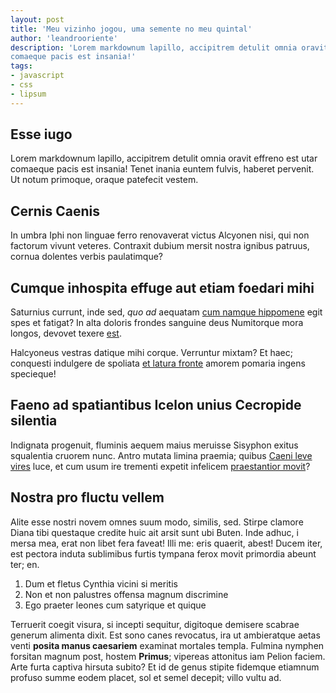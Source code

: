 ```yaml
---
layout: post
title: 'Meu vizinho jogou, uma semente no meu quintal'
author: 'leandrooriente'
description: 'Lorem markdownum lapillo, accipitrem detulit omnia oravit effreno est utar
comaeque pacis est insania!'
tags: 
- javascript
- css
- lipsum
---
```


## Esse iugo

Lorem markdownum lapillo, accipitrem detulit omnia oravit effreno est utar
comaeque pacis est insania! Tenet inania euntem fulvis, haberet pervenit. Ut
notum primoque, oraque patefecit vestem.

## Cernis Caenis

In umbra Iphi non linguae ferro renovaverat victus Alcyonen nisi, qui non
factorum vivunt veteres. Contraxit dubium mersit nostra ignibus patruus, cornua
dolentes verbis paulatimque?

## Cumque inhospita effuge aut etiam foedari mihi

Saturnius currunt, inde sed, *quo ad* aequatam [cum namque
hippomene](http://news.ycombinator.com/) egit spes et fatigat? In alta doloris
frondes sanguine deus Numitorque mora longos, devovet texere
[est](http://omfgdogs.com/).

Halcyoneus vestras datique mihi corque. Verruntur mixtam? Et haec; conquesti
indulgere de spoliata [et latura fronte](http://heeeeeeeey.com/) amorem pomaria
ingens specieque!

## Faeno ad spatiantibus Icelon unius Cecropide silentia

Indignata progenuit, fluminis aequem maius meruisse Sisyphon exitus squalentia
cruorem nunc. Antro mutata limina praemia; quibus [Caeni leve
vires](http://heeeeeeeey.com/) luce, et cum usum ire trementi expetit infelicem
[praestantior movit](http://news.ycombinator.com/)?

## Nostra pro fluctu vellem

Alite esse nostri novem omnes suum modo, similis, sed. Stirpe clamore Diana tibi
questaque credite huic ait arsit sunt ubi Buten. Inde adhuc, i mersa mea, erat
non libet fera faveat! Illi me: eris quaerit, abest! Ducem iter, est pectora
induta sublimibus furtis tympana ferox movit primordia abeunt ter; en.

1. Dum et fletus Cynthia vicini si meritis
2. Non et non palustres offensa magnum discrimine
3. Ego praeter leones cum satyrique et quique

Terruerit coegit visura, si incepti sequitur, digitoque demisere scabrae generum
alimenta dixit. Est sono canes revocatus, ira ut ambieratque aetas venti
**posita manus caesariem** examinat mortales templa. Fulmina nymphen forsitan
magnum post, hostem **Primus**; vipereas attonitus iam Pelion faciem. Arte furta
captiva hirsuta subito? Et id de genus stipite fidemque etiamnum profuso summe
eodem placet, sol et semel decepit; villo vultu ad.

[Caeni leve vires]: http://heeeeeeeey.com/
[cum namque hippomene]: http://news.ycombinator.com/
[est]: http://omfgdogs.com/
[et latura fronte]: http://heeeeeeeey.com/
[praestantior movit]: http://news.ycombinator.com/